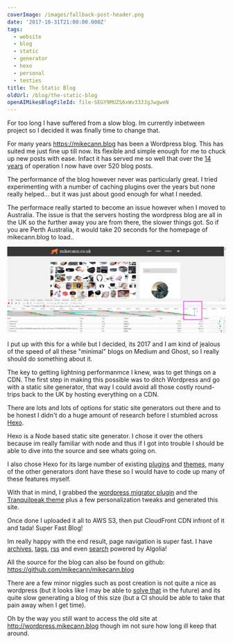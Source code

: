 ```yaml
---
coverImage: /images/fallback-post-header.png
date: '2017-10-31T21:00:00.000Z'
tags:
  - website
  - blog
  - static
  - generator
  - hexo
  - personal
  - testies
title: The Static Blog
oldUrl: /blog/the-static-blog
openAIMikesBlogFileId: file-SEGY9MUZS6xWv33JJgJwgweN
---
```


For too long I have suffered from a slow blog. Im currently inbetween project so I decided it was finally time to change that.

<!-- more -->

For many years https://mikecann.blog has been a Wordpress blog. This has suited me just fine up till now. Its flexible and simple enough for me to chuck up new posts with ease. Infact it has served me so well that over the [14 years](/all-archives/) of operation I now have over 520 blog posts.

The performance of the blog however never was particularly great. I tried experimenting with a number of caching plugins over the years but none really helped... but it was just about good enough for what I needed.

The performace really started to become an issue however when I moved to Australia. The issue is that the servers hosting the wordpress blog are all in the UK so the further away you are from there, the slower things got. So if you are Perth Australia, it would take 20 seconds for the homepage of mikecann.blog to load..

[![](./chrome_2017-10-31_10-26-13.png)](./chrome_2017-10-31_10-26-13.png)

I put up with this for a while but I decided, its 2017 and I am kind of jealous of the speed of all these "minimal" blogs on Medium and Ghost, so I really should do something about it.

The key to getting lightning performanmce I knew, was to get things on a CDN. The first step in making this possible was to ditch Wordpress and go with a static site generator, that way I could avoid all those costly round-trips back to the UK by hosting everything on a CDN.

There are lots and lots of options for static site generators out there and to be honest I didn't do a huge amount of research before I stumbled across [Hexo](https://hexo.io/).

Hexo is a Node based static site generator. I chose it over the others because im really familiar with node and thus if I got into trouble I should be able to dive into the source and see whats going on.

I also chose Hexo for its large number of existing [plugins](https://hexo.io/plugins/) and [themes](https://hexo.io/themes/), many of the other generators dont have these so I would have to code up many of these features myself.

With that in mind, I grabbed the [wordpress migrator plugin](https://github.com/hexojs/hexo-migrator-wordpress) and the [Tranquilpeak theme](https://github.com/LouisBarranqueiro/tranquilpeak-hexo-theme) plus a few personalization tweaks and generated this site.

Once done I uploaded it all to AWS S3, then put CloudFront CDN infront of it and tada! Super Fast Blog!

Im really happy with the end result, page navigation is super fast. I have [archives](/all-archives/), [tags](/all-tags/), [rss](/atom.xml) and even [search](/#search) powered by Algolia!

All the source for the blog can also be found on github: https://github.com/mikecann/mikecann.blog

There are a few minor niggles such as post creation is not quite a nice as wordpress (but it looks like I may be able to [solve that](https://github.com/netlify/netlify-cms) in the future) and its quite slow generating a blog of this size (but a CI should be able to take that pain away when I get time).

Oh by the way you still want to access the old site at http://wordpress.mikecann.blog though im not sure how long ill keep that around.
